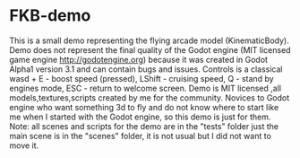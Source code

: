 # FKB-demo 
This is a small demo representing the flying arcade model (KinematicBody).
Demo does not represent the final quality of the Godot engine  (MIT licensed game engine http://godotengine.org)
because it was created in Godot Alpha1 version 3.1 and can contain bugs and issues. 
Controls is a classical wasd + E - boost speed (pressed), LShift - cruising speed, Q - stand by engines mode, ESC - return to welcome screen.
Demo is MIT licensed ,all models,textures,scripts created by me for the community.
Novices to  Godot engine who want something 3d to fly and do not know where to start like me when I started with the Godot engine, 
so this demo is just for them.
Note: all scenes and scripts for the demo are in the "tests" folder just the main scene is in the "scenes" folder, it is not usual
but I did not want to move it.
